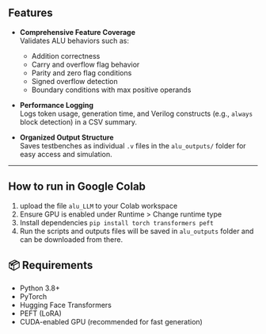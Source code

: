 ## Features

- **Comprehensive Feature Coverage**  
  Validates ALU behaviors such as:
  - Addition correctness
  - Carry and overflow flag behavior
  - Parity and zero flag conditions
  - Signed overflow detection
  - Boundary conditions with max positive operands

- **Performance Logging**  
  Logs token usage, generation time, and Verilog constructs (e.g., `always` block detection) in a CSV summary.

- **Organized Output Structure**  
  Saves testbenches as individual `.v` files in the `alu_outputs/` folder for easy access and simulation.

---

## How to run in Google Colab
1. upload the file `alu_LLM` to your Colab workspace
2. Ensure GPU is enabled under Runtime > Change runtime type
3. Install dependencies `pip install torch transformers peft`
4. Run the scripts and outputs files will be saved in `alu_outputs` folder and can be downloaded from there.

## 📦 Requirements

- Python 3.8+
- PyTorch
- Hugging Face Transformers
- PEFT (LoRA)
- CUDA-enabled GPU (recommended for fast generation)


